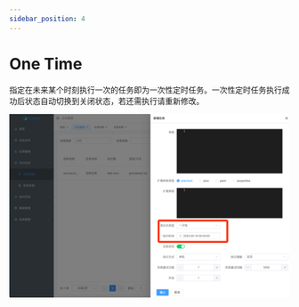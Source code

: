 ```yaml
---
sidebar_position: 4
---
```


# One Time

指定在未来某个时刻执行一次的任务即为一次性定时任务。一次性定时任务执行成功后状态自动切换到关闭状态，若还需执行请重新修改。

![Demo](assets/one-time/demo.png)